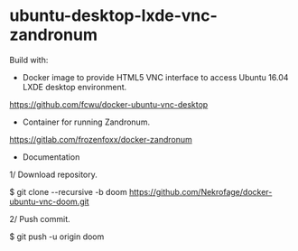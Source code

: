 ubuntu-desktop-lxde-vnc-zandronum  
=================================  
  

Build with:  
  
* Docker image to provide HTML5 VNC interface to access Ubuntu 16.04 LXDE desktop environment.  
  
https://github.com/fcwu/docker-ubuntu-vnc-desktop  

    
* Container for running Zandronum.
  
https://gitlab.com/frozenfoxx/docker-zandronum  
 
   
* Documentation  
  
1/ Download repository.  
  
$ git clone --recursive -b doom https://github.com/Nekrofage/docker-ubuntu-vnc-doom.git  
  
  
2/ Push commit.  
  
$ git push -u origin doom  
  

